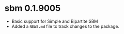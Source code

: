 # sbm 0.1.9005

* Basic support for Simple and Bipartite SBM
* Added a `NEWS.md` file to track changes to the package.
